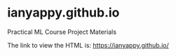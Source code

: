 # ianyappy.github.io
Practical ML Course Project Materials

The link to view the HTML is: https://ianyappy.github.io/
